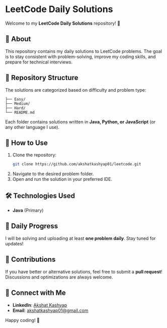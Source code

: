 # LeetCode Daily Solutions

Welcome to my **LeetCode Daily Solutions** repository! 🚀

## 📌 About
This repository contains my daily solutions to LeetCode problems. The goal is to stay consistent with problem-solving, improve my coding skills, and prepare for technical interviews.

## 📂 Repository Structure
The solutions are categorized based on difficulty and problem type:

```
├── Easy/
├── Medium/
├── Hard/
└── README.md
```

Each folder contains solutions written in **Java, Python, or JavaScript** (or any other language I use).

## 🚀 How to Use

1. Clone the repository:
   ```sh
   git clone https://github.com/akshatkashyap01/leetcode.git
   ```
2. Navigate to the desired problem folder.
3. Open and run the solution in your preferred IDE.

## 🛠 Technologies Used

- **Java** (Primary)

## 📅 Daily Progress

I will be solving and uploading at least **one problem daily**. Stay tuned for updates!

## 🤝 Contributions

If you have better or alternative solutions, feel free to submit a **pull request**! Discussions and optimizations are always welcome.

## 🔗 Connect with Me

- **LinkedIn**: [Akshat Kashyap](https://www.linkedin.com/in/akshat-kashyap-659a611a8/)
- **Email**: akshatkashyap01@gmail.com

Happy coding! 🎯

